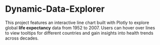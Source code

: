 # Dynamic-Data-Explorer
This project features an interactive line chart built with Plotly to explore global **life expectancy** data from 1952 to 2007. Users can hover over lines to view tooltips for different countries and gain insights into health trends across decades.
